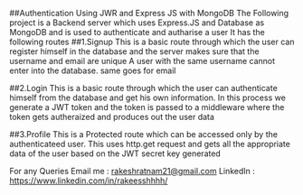 ##Authentication Using JWR and Express JS with MongoDB 
The Following project is a  Backend server which uses Express.JS and Database as MongoDB and is used to authenticate and autharise a user
It has the following routes
##1.Signup
This is a basic route through which the user can register himself in the database and the server makes sure that the username and email are unique 
A user with the same username cannot enter into the database. same goes for email

##2.Login 
This is a basic route through which the user can authenticate himself from the database and get his own information. In this process we generate a JWT token
and the token is passed to a middleware where the token gets autheraized and produces out the user data

##3.Profile
This is a Protected route which can be accessed only by the authenticateed user. This uses http.get request and gets all the appropriate data of the user based 
on the JWT secret key generated 

For any Queries 
Email me : rakeshratnam21@gmail.com
LinkedIn : https://www.linkedin.com/in/rakeesshhhh/
